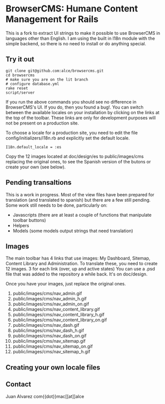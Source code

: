 # BrowserCMS: Humane Content Management for Rails

This is a fork to extract UI strings to make it possible to use BrowserCMS in languages other than English.
I am using the built in I18n module with the simple backend, so there is no need to install or do
anything special. 

## Try it out
    
    git clone git@github.com:alce/browsercms.git 
    cd browsercms
    # make sure you are on the lit branch
    # configure database.yml
    rake reset
    script/server
    
If you run the above commands you should see no difference in BrowserCMS's UI. If you do, then
you found a bug!. You can switch between the available locales on your installation by clicking on 
the links at the top of the toolbar. These links are only for development purposes will not be present 
on a production site.

To choose a locale for a production site, you need to edit the file config/initializers/i18n.rb and 
explicitly set the default locale.

    I18n.default_locale = :es
    
Copy the 12 images located at doc/design/es to public/images/cms replacing the original ones,
to see the Spanish version of the butons or create your own (see below).

## Pending transaltions

This is a work in progress. Most of the view files have been prepared for translation (and 
translated to spanish) but there are a few still pending. Some work still needs to be done, 
particularly on:

* Javascripts (there are at least a couple of functions that manipulate toolbar buttons)
* Helpers
* Models (some models output strings that need translation)

## Images

The main toolbar has 4 links that use images: My Dashboard, Sitemap, Content  Library and Administration.
To translate these, you need to create 12 images. 3 for each link (over, up and active states)
You can use a .psd file that was added to the repository a while back. It's on doc/design. 

Once you have your images, just replace the original ones.

1. public/images/cms/nav_admin.gif
2. public/images/cms/nav_admin_h.gif
3. public/images/cms/nav_admin_on.gif
4. public/images/cms/nav_content_library.gif
5. public/images/cms/nav_content_library_h.gif
6. public/images/cms/nav_content_library_on.gif
7. public/images/cms/nav_dash.gif
8. public/images/cms/nav_dash_h.gif
9. public/images/cms/nav_dash_on.gif
10. public/images/cms/nav_sitemap.gif
11. public/images/cms/nav_sitemap_on.gif
12. public/images/cms/nav_sitemap_h.gif

## Creating your own locale files

## Contact
Juan Alvarez
com{{dot}}mac[[at]]alce
  

    

